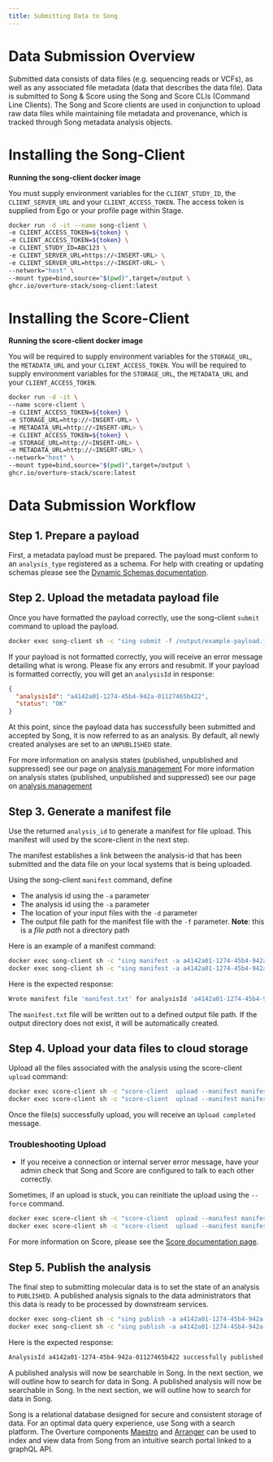 ```yaml
---
title: Submitting Data to Song
---
```


# Data Submission Overview

Submitted data consists of data files (e.g. sequencing reads or VCFs), as well as any associated file metadata (data that describes the data file). Data is submitted to Song & Score using the Song and Score CLIs (Command Line Clients). The Song and Score clients are used in conjunction to upload raw data files while maintaining file metadata and provenance, which is tracked through Song metadata analysis objects.

# Installing the Song-Client

**Running the song-client docker image**

You must supply environment variables for the `CLIENT_STUDY_ID`, the `CLIENT_SERVER_URL` and your `CLIENT_ACCESS_TOKEN`. The access token is supplied from Ego or your profile page within Stage.

```bash
docker run -d -it --name song-client \
-e CLIENT_ACCESS_TOKEN=${token} \
-e CLIENT_ACCESS_TOKEN=${token} \
-e CLIENT_STUDY_ID=ABC123 \
-e CLIENT_SERVER_URL=https://<INSERT-URL> \
-e CLIENT_SERVER_URL=https://<INSERT-URL> \
--network="host" \
--mount type=bind,source="$(pwd)",target=/output \
ghcr.io/overture-stack/song-client:latest
```

# Installing the Score-Client

**Running the score-client docker image**

You will be required to supply environment variables for the `STORAGE_URL`, the `METADATA_URL` and your `CLIENT_ACCESS_TOKEN`.
You will be required to supply environment variables for the `STORAGE_URL`, the `METADATA_URL` and your `CLIENT_ACCESS_TOKEN`.

```bash
docker run -d -it \
--name score-client \
-e CLIENT_ACCESS_TOKEN=${token} \
-e STORAGE_URL=http://<INSERT-URL> \
-e METADATA_URL=http://<INSERT-URL> \
-e CLIENT_ACCESS_TOKEN=${token} \
-e STORAGE_URL=http://<INSERT-URL> \
-e METADATA_URL=http://<INSERT-URL> \
--network="host" \
--mount type=bind,source="$(pwd)",target=/output \
ghcr.io/overture-stack/score:latest
```

# Data Submission Workflow

## Step 1. Prepare a payload

First, a metadata payload must be prepared. The payload must conform to an `analysis_type` registered as a schema. For help with creating or updating schemas please see the <a href="/documentation/song/user-guide/schema" target="_blank" rel="noopener noreferrer">Dynamic Schemas documentation</a>.

## Step 2. Upload the metadata payload file

Once you have formatted the payload correctly, use the song-client `submit` command to upload the payload.

```bash
docker exec song-client sh -c "sing submit -f /output/example-payload.json"
```

If your payload is not formatted correctly, you will receive an error message detailing what is wrong. Please fix any errors and resubmit. If your payload is formatted correctly, you will get an `analysisId` in response:

```json
{
  "analysisId": "a4142a01-1274-45b4-942a-01127465b422",
  "status": "OK"
}
```

At this point, since the payload data has successfully been submitted and accepted by Song, it is now referred to as an analysis. By default, all newly created analyses are set to an `UNPUBLISHED` state.

<Warning>For more information on analysis states (published, unpublished and suppressed) see our page on [analysis management](/documentation/song/admin/analysismanagement/)</Warning>
<Warning>For more information on analysis states (published, unpublished and suppressed) see our page on [analysis management](/documentation/song/admin/analysismanagement/)</Warning>

## Step 3. Generate a manifest file

Use the returned `analysis_id` to generate a manifest for file upload. This manifest will used by the score-client in the next step.

The manifest establishes a link between the analysis-id that has been submitted and the data file on your local systems that is being uploaded.

Using the song-client `manifest` command, define

- The analysis id using the `-a` parameter
- The analysis id using the `-a` parameter
- The location of your input files with the `-d` parameter
- The output file path for the manifest file with the `-f` parameter. **Note**: this is a _file path_ not a directory path

Here is an example of a manifest command:

```bash
docker exec song-client sh -c "sing manifest -a a4142a01-1274-45b4-942a-01127465b422 -f /some/output/dir/manifest.txt  -d /submitting/file/directory"
docker exec song-client sh -c "sing manifest -a a4142a01-1274-45b4-942a-01127465b422 -f /some/output/dir/manifest.txt  -d /submitting/file/directory"
```

Here is the expected response:

```bash
Wrote manifest file 'manifest.txt' for analysisId 'a4142a01-1274-45b4-942a-01127465b422'
```

The `manifest.txt` file will be written out to a defined output file path. If the output directory does not exist, it will be automatically created.

## Step 4. Upload your data files to cloud storage

Upload all the files associated with the analysis using the score-client `upload` command:

```bash
docker exec score-client sh -c "score-client  upload --manifest manifest.txt"
docker exec score-client sh -c "score-client  upload --manifest manifest.txt"
```

Once the file(s) successfully upload, you will receive an `Upload completed` message.

### Troubleshooting Upload

- If you receive a connection or internal server error message, have your admin check that Song and Score are configured to talk to each other correctly.

Sometimes, if an upload is stuck, you can reinitiate the upload using the `--force` command.

```bash
docker exec score-client sh -c "score-client  upload --manifest manifest.txt --force "
docker exec score-client sh -c "score-client  upload --manifest manifest.txt --force "
```

For more information on Score, please see the <a href="/documentation/score" target="_blank" rel="noopener noreferrer">Score documentation page</a>.

## Step 5. Publish the analysis

The final step to submitting molecular data is to set the state of an analysis to `PUBLISHED`. A published analysis signals to the data administrators that this data is ready to be processed by downstream services.

```bash
docker exec song-client sh -c "sing publish -a a4142a01-1274-45b4-942a-01127465b422"
docker exec song-client sh -c "sing publish -a a4142a01-1274-45b4-942a-01127465b422"
```

Here is the expected response:

```bash
AnalysisId a4142a01-1274-45b4-942a-01127465b422 successfully published
```

A published analysis will now be searchable in Song. In the next section, we will outline how to search for data in Song.
A published analysis will now be searchable in Song. In the next section, we will outline how to search for data in Song.

<Note title="Integration Tips">Song is a relational database designed for secure and consistent storage of data. For an optimal data query experience, use Song with a search platform. The Overture components [Maestro](/documentation/maestro) and [Arranger](/documentation/arranger) can be used to index and view data from Song from an intuitive search portal linked to a graphQL API.</Note>

